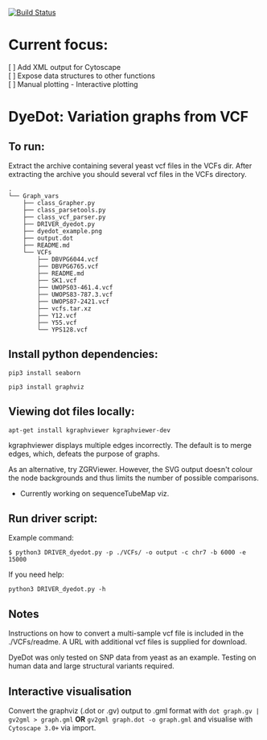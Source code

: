 [![Build Status](https://travis-ci.com/rndw/DyeDot.svg?branch=master)](https://travis-ci.com/rndw/DyeDot)

# Current focus:
[ ] Add XML output for Cytoscape  
[ ] Expose data structures to other functions  
[ ] Manual plotting - Interactive plotting  

# DyeDot: Variation graphs from VCF

## To run:
Extract the archive containing several yeast vcf files in the VCFs dir. After extracting the archive you should several vcf files in the VCFs directory.

```
.
└── Graph_vars
    ├── class_Grapher.py
    ├── class_parsetools.py
    ├── class_vcf_parser.py
    ├── DRIVER_dyedot.py
    ├── dyedot_example.png
    ├── output.dot
    ├── README.md
    └── VCFs
        ├── DBVPG6044.vcf
        ├── DBVPG6765.vcf
        ├── README.md
        ├── SK1.vcf
        ├── UWOPS03-461.4.vcf
        ├── UWOPS83-787.3.vcf
        ├── UWOPS87-2421.vcf
        ├── vcfs.tar.xz
        ├── Y12.vcf
        ├── Y55.vcf
        └── YPS128.vcf
```

## Install python dependencies:

`pip3 install seaborn`

`pip3 install graphviz`

## Viewing dot files locally:
`apt-get install kgraphviewer kgraphviewer-dev`

kgraphviewer displays multiple edges incorrectly. The default is to merge edges, which, defeats the purpose of graphs.

As an alternative, try ZGRViewer. However, the SVG output doesn't colour the node backgrounds and thus limits the number of possible comparisons.

- Currently working on sequenceTubeMap viz.

## Run driver script:
Example command:

`$ python3 DRIVER_dyedot.py -p ./VCFs/ -o output -c chr7 -b 6000 -e 15000`

If you need help:

`python3 DRIVER_dyedot.py -h`

## Notes
Instructions on how to convert a multi-sample vcf file is included in the ./VCFs/readme. A URL with additional vcf files is supplied for download.

DyeDot was only tested on SNP data from yeast as an example. Testing on human data and large structural variants required.

## Interactive visualisation
Convert the graphviz (.dot or .gv) output to .gml format with `dot graph.gv | gv2gml > graph.gml` **OR** `gv2gml graph.dot -o graph.gml` and visualise with `Cytoscape 3.0+` via import.
